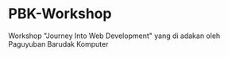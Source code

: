 # PBK-Workshop
Workshop "Journey Into Web Development" yang di adakan oleh Paguyuban Barudak Komputer
